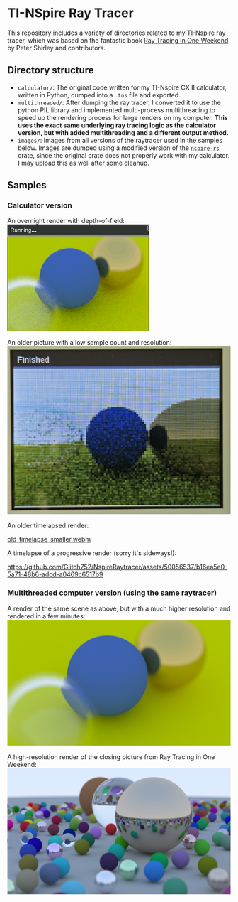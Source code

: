 # TI-NSpire Ray Tracer

This repository includes a variety of directories related to my TI-Nspire ray tracer, which was based on the fantastic book [Ray Tracing in One Weekend](https://raytracing.github.io/) by Peter Shirley and contributors.

## Directory structure
- `calculator/`: The original code written for my TI-Nspire CX II calculator, written in Python, dumped into a `.tns` file and exported.
- `multithreaded/`: After dumping the ray tracer, I converted it to use the python PIL library and implemented multi-process multithreading to speed up the rendering process for large renders on my computer. **This uses the exact same underlying ray tracing logic as the calculator version, but with added multithreading and a different output method.**
- `images/`: Images from all versions of the raytracer used in the samples below. Images are dumped using a modified version of the [`nspire-rs`](https://crates.io/crates/libnspire) crate, since the original crate does not properly work with my calculator. I may upload this as well after some cleanup.

## Samples

### Calculator version
An overnight render with depth-of-field:  
![An overnight render](images/overnight_test_fixed.png)

An older picture with a low sample count and resolution:  
![An overnight render](images/old_picture.png)

An older timelapsed render:  

[old_timelapse_smaller.webm](https://github.com/Glitch752/NspireRaytracer/assets/50056537/b684b811-df8e-4d3c-94d4-8f774f6df7b0)

A timelapse of a progressive render (sorry it's sideways!):  

https://github.com/Glitch752/NspireRaytracer/assets/50056537/b16ea5e0-5a71-48b6-adcd-a0469c6517b9


### Multithreaded computer version (using the same raytracer)
A render of the same scene as above, but with a much higher resolution and rendered in a few minutes:  
![A render of the same scene as above, but with a much higher resolution and rendered in a few minutes](images/output_dof.png)

A high-resolution render of the closing picture from Ray Tracing in One Weekend:  
![A high-resolution render of the closing picture from Ray Tracing in One Weekend](images/output_threaded.png)
